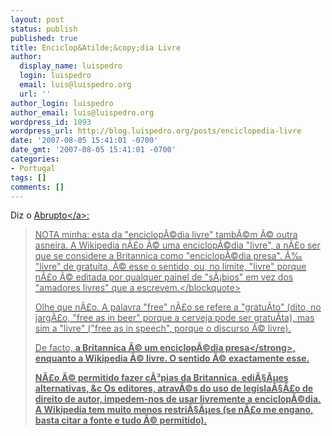 ```yaml
---
layout: post
status: publish
published: true
title: Enciclop&Atilde;&copy;dia Livre
author:
  display_name: luispedro
  login: luispedro
  email: luis@luispedro.org
  url: ''
author_login: luispedro
author_email: luis@luispedro.org
wordpress_id: 1093
wordpress_url: http://blog.luispedro.org/posts/enciclopedia-livre
date: '2007-08-05 15:41:01 -0700'
date_gmt: '2007-08-05 15:41:01 -0700'
categories:
- Portugal
tags: []
comments: []
---
```

<p>Diz o <a href="http:&#47;&#47;abrupto.blogspot.com&#47;">Abrupto<&#47;a>:</p>
<blockquote><p>NOTA minha: esta da "enciclop&Atilde;&copy;dia livre" tamb&Atilde;&copy;m &Atilde;&copy; outra asneira. A Wikipedia n&Atilde;&pound;o &Atilde;&copy; uma enciclop&Atilde;&copy;dia "livre", a n&Atilde;&pound;o ser que se considere a Britannica como "enciclop&Atilde;&copy;dia presa". &Atilde;&permil; "livre" de gratuita, &Atilde;&copy; esse o sentido, ou, no limite, "livre" porque n&Atilde;&pound;o &Atilde;&copy; editada por qualquer painel de "s&Atilde;&iexcl;bios" em vez dos "amadores livres" que a escrevem.<&#47;blockquote></p>
<p>Olhe que n&Atilde;&pound;o. A palavra "free" n&Atilde;&pound;o se refere a "gratu&Atilde;&shy;to" (dito, no jarg&Atilde;&pound;o, "free as in beer" porque a cerveja pode ser gratu&Atilde;&shy;ta), mas sim a "livre" ("free as in speech", porque o discurso &Atilde;&copy; livre).</p>
<p>De facto, <strong>a Britannica &Atilde;&copy; um enciclop&Atilde;&copy;dia presa<&#47;strong>, enquanto a Wikipedia &Atilde;&copy; livre. O sentido &Atilde;&copy; exactamente esse.</p>
<p>N&Atilde;&pound;o &Atilde;&copy; permitido fazer c&Atilde;&sup3;pias da Britannica, edi&Atilde;&sect;&Atilde;&micro;es alternativas, &c Os editores, atrav&Atilde;&copy;s do uso de legisla&Atilde;&sect;&Atilde;&pound;o de direito de autor, impedem-nos de usar livremente a enciclop&Atilde;&copy;dia. A Wikipedia tem muito menos restri&Atilde;&sect;&Atilde;&micro;es (se n&Atilde;&pound;o me engano, basta citar a fonte e tudo &Atilde;&copy; permitido).</p>
